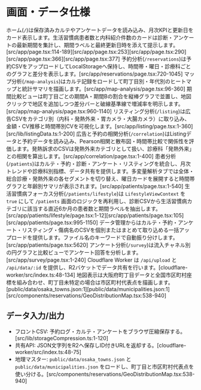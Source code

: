 # 画面・データ仕様
ホーム(`/`)は保存済みカルテやアンケートデータを読み込み、月次KPIと更新日をカード表示します。生活習慣病患者数と内科紹介件数のカードは診断・アンケートの最新期間を集計し、期間ラベルと最終更新日時を添えて提示します。[src/app/page.tsx:114-189][src/app/page.tsx:253][src/app/page.tsx:290][src/app/page.tsx:366][src/app/page.tsx:377]
予約分析(`/reservations`)は予約CSVをアップロードしてLocalStorageへ保持し、時間帯・曜日・診療科ごとのグラフと差分を表示します。[src/app/reservations/page.tsx:720-1045]
マップ分析(`/map-analysis`)はカルテ記録をロードして町丁目別・年代別のヒートマップと統計サマリを描画します。[src/app/map-analysis/page.tsx:96-360]
期間比較ビューは町丁目ごとの期間A・期間Bの割合を縦棒グラフで並置し、地図クリックで地区を追加しつつ差分バーと破線基準線で増減率を明示します。[src/app/map-analysis/page.tsx:960-1140]
リスティング分析(`/listing`)は広告CSVをカテゴリ別（内科・発熱外来・胃カメラ・大腸カメラ）に取り込み、金額・CV推移と時間帯別CVを可視化します。[src/app/listing/page.tsx:1-360][src/lib/listingData.ts:1-200]
広告と予約の相関分析(`/correlation`)はListingデータと予約データを読み込み、Pearson相関と散布図・時間帯比較で関係性を評価します。発熱訴求のCSVは発熱外来カテゴリとして扱い、診療科「発熱外来」との相関を算出します。[src/app/correlation/page.tsx:1-400]
患者分析(`/patients`)はカルテ・予約・診断・アンケート・リスティングを統合し、月次トレンドや診療科別指標、データ共有を提供します。多変量解析タブでは全体・総合診療・発熱外来の各セグメントを切り替え、曜日カードを展開すると時間帯グラフと年齢別サマリが表示されます。[src/app/patients/page.tsx:1-540]
生活習慣病フォーカス分析(`/patients/lifestyle`)は `LifestyleViewContext` を `true` にして `/patients` 画面のロジックを再利用し、診断CSVから生活習慣病カテゴリに該当する直近6か月の患者数と期間ラベルを抽出します。[src/app/patients/lifestyle/page.tsx:1-12][src/app/patients/page.tsx:105][src/app/patients/page.tsx:995-1150]
データ管理からはカルテ・予約・アンケート・リスティング・傷病名のCSVを個別またはまとめて取り込める一括アップロードを提供します。ファイル名のキーワードで自動振り分けします。[src/app/patients/page.tsx:5620]
アンケート分析(`/survey`)は流入チャネル別の円グラフと比較ビューでアンケート回答を分析します。[src/app/survey/page.tsx:1-240]
Cloudflare Worker は `/api/upload` と `/api/data/:id` を提供し、R2バケットでデータ共有を行います。[cloudflare-worker/src/index.ts:48-134]
地図表示は大阪府町丁目データと全国市区町村座標を組み合わせ、町丁目未特定の場合は市区町村代表点を描画します。[public/data/osaka_towns.json:1][public/data/municipalities.json:1][src/components/reservations/GeoDistributionMap.tsx:538-940]

## データ入力/出力
- フロントCSV: 予約ログ・カルテ・アンケートをブラウザ圧縮保存する。[src/lib/storageCompression.ts:1-120]
- 共有API: JSON文字列をR2へ保存しID付きURLを返却する。[cloudflare-worker/src/index.ts:48-75]
- 地理マスター: `public/data/osaka_towns.json` と `public/data/municipalities.json` をロードし、町丁目と市区町村代表点を使い分ける。[src/components/reservations/GeoDistributionMap.tsx:538-940]
